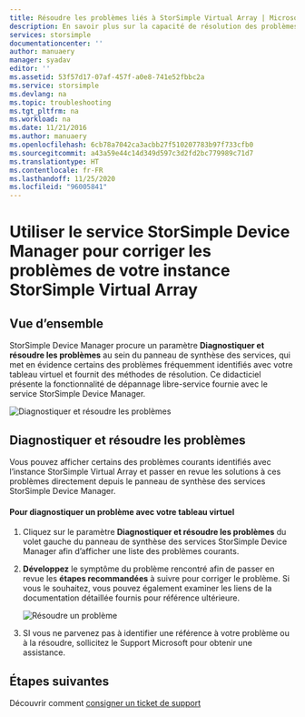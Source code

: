 ```yaml
---
title: Résoudre les problèmes liés à StorSimple Virtual Array | Microsoft Docs
description: En savoir plus sur la capacité de résolution des problèmes en libre-service fournie avec le service StorSimple Device Manager.
services: storsimple
documentationcenter: ''
author: manuaery
manager: syadav
editor: ''
ms.assetid: 53f57d17-07af-457f-a0e8-741e52fbbc2a
ms.service: storsimple
ms.devlang: na
ms.topic: troubleshooting
ms.tgt_pltfrm: na
ms.workload: na
ms.date: 11/21/2016
ms.author: manuaery
ms.openlocfilehash: 6cb78a7042ca3acbb27f510207783b97f733cfb0
ms.sourcegitcommit: a43a59e44c14d349d597c3d2fd2bc779989c71d7
ms.translationtype: HT
ms.contentlocale: fr-FR
ms.lasthandoff: 11/25/2020
ms.locfileid: "96005841"
---
```

# <a name="use-the-storsimple-device-manager-service-to-troubleshoot-the-storsimple-virtual-array"></a>Utiliser le service StorSimple Device Manager pour corriger les problèmes de votre instance StorSimple Virtual Array
## <a name="overview"></a>Vue d’ensemble

StorSimple Device Manager procure un paramètre **Diagnostiquer et résoudre les problèmes** au sein du panneau de synthèse des services, qui met en évidence certains des problèmes fréquemment identifiés avec votre tableau virtuel et fournit des méthodes de résolution. Ce didacticiel présente la fonctionnalité de dépannage libre-service fournie avec le service StorSimple Device Manager.

![Diagnostiquer et résoudre les problèmes](./media/storsimple-virtual-array-diagnose-problems/diagnose-problems-main.png)

## <a name="diagnose-and-solve-issues"></a>Diagnostiquer et résoudre les problèmes

Vous pouvez afficher certains des problèmes courants identifiés avec l’instance StorSimple Virtual Array et passer en revue les solutions à ces problèmes directement depuis le panneau de synthèse des services StorSimple Device Manager.

#### <a name="to-diagnose-an-issue-with-your-virtual-array"></a>Pour diagnostiquer un problème avec votre tableau virtuel

1. Cliquez sur le paramètre **Diagnostiquer et résoudre les problèmes** du volet gauche du panneau de synthèse des services StorSimple Device Manager afin d’afficher une liste des problèmes courants.

2. **Développez** le symptôme du problème rencontré afin de passer en revue les **étapes recommandées** à suivre pour corriger le problème. Si vous le souhaitez, vous pouvez également examiner les liens de la documentation détaillée fournis pour référence ultérieure.
   
    ![Résoudre un problème](./media/storsimple-virtual-array-diagnose-problems/diagnose-problems-offline.png)

3. SI vous ne parvenez pas à identifier une référence à votre problème ou à la résoudre, sollicitez le Support Microsoft pour obtenir une assistance.

## <a name="next-steps"></a>Étapes suivantes
Découvrir comment [consigner un ticket de support](storsimple-virtual-array-log-support-ticket.md)

